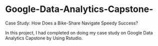 # Google-Data-Analytics-Capstone-
Case Study: How Does a Bike-Share Navigate Speedy Success?

In this project, I had completed on doing my case study on Google Data Analytics Capstone by Using Rstudio. 
